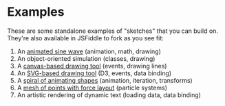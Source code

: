 # Examples
These are some standalone examples of "sketches" that you can build on.
They're also available in JSFiddle to fork as you see fit:

1. An [animated sine wave](sine-wave.html) (animation, math, drawing)
1. An object-oriented simulation (classes, drawing)
1. A [canvas-based drawing tool](canvas-draw.html) (events, drawing lines)
1. An [SVG-based drawing tool](d3-draw.html) (D3, events, data binding)
1. A [spiral of animating shapes](spiral-shapes.html) (animation, iteration, transforms)
1. A [mesh of points with force layout](mesh.html) (particle systems)
1. An artistic rendering of dynamic text (loading data, data binding)
<!-- 1. A [laser beam that bounces off walls](laser.html) (math, animation) -->
